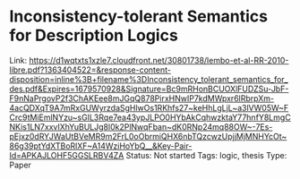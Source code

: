 # Inconsistency-tolerant Semantics for Description Logics

Link: https://d1wqtxts1xzle7.cloudfront.net/30801738/lembo-et-al-RR-2010-libre.pdf?1363404522=&response-content-disposition=inline%3B+filename%3DInconsistency_tolerant_semantics_for_des.pdf&Expires=1679570928&Signature=Bc9mRHonBCUOXlFUDZSu-JbF-F9nNaPrgovP2f3ChAKEee8mJGqQ878PirxHNwIP7kdMWpxr6lRbrpXm-4acQDXqT9A7mRxGUWyrzdaSgHlwOs1RKhfs27~keHhLgLjL~a3lVW05W~FCrc9tMiEmlNYzu~sGIL3Rqe7ea43ypJLPO0HYbAkCqhwzktaY77hnfY8LmgCNKis1LN7xxvIXhYuBULJg8l0k2PlNwqFban~dK0RNp24mq88OW~-7Es-pEjxz0dRYJWaUtBVeMR9m2FrL0oObrmiQHX6nbTQzcwzUpjjMjMNHYcOt~86g39ptYdXTBoRlXF~A14WziHoYbQ__&Key-Pair-Id=APKAJLOHF5GGSLRBV4ZA
Status: Not started
Tags: logic, thesis
Type: Paper
